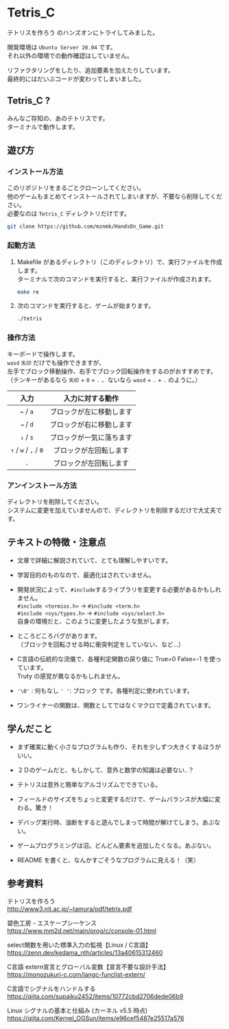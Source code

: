 # Tetris_C

テトリスを作ろう のハンズオンにトライしてみました。  

開発環境は `Ubuntu Server 20.04` です。  
それ以外の環境での動作確認はしていません。  

リファクタリングをしたり、追加要素を加えたりしています。  
最終的にはだいぶコードが変わってしまいました。  


## Tetris_C ?

みんなご存知の、あのテトリスです。  
ターミナルで動作します。  


## 遊び方

### インストール方法

このリポジトリをまるごとクローンしてください。  
他のゲームもまとめてインストールされてしまいますが、不要なら削除してください。  
必要なのは `Tetris_C` ディレクトリだけです。  
```sh
git clone https://github.com/mznmk/HandsOn_Game.git
```


### 起動方法

1. Makefile があるディレクトリ（このディレクトリ）で、実行ファイルを作成します。  
ターミナルで次のコマンドを実行すると、実行ファイルが作成されます。  
	```sh
	make re
	```

2. 次のコマンドを実行すると、ゲームが始まります。  
	```sh
	./tetris
	```

### 操作方法

キーボードで操作します。  
`wasd` `矢印` だけでも操作できますが、  
左手でブロック移動操作、右手でブロック回転操作をするのがおすすめです。  
（テンキーがあるなら `矢印` + `0` + `.` 、ないなら `wasd` + `.` + `.` のように。）  

|入力|入力に対する動作|
|:--------------------:|:----------------------:|
|`←` / `a`            |ブロックが左に移動します|
|`→` / `d`            |ブロックが右に移動します|
|`↓` / `s`            |ブロックが一気に落ちます|
|`↑` / `w` / `,` / `0`|ブロックが左回転します　|
|`.`                   |ブロックが左回転します　|

### アンインストール方法

ディレクトリを削除してください。  
システムに変更を加えていませんので、ディレクトリを削除するだけで大丈夫です。  


## テキストの特徴・注意点

- 文章で詳細に解説されていて、とても理解しやすいです。  

- 学習目的のものなので、最適化はされていません。  

- 開発状況によって、`#include`するライブラリを変更する必要があるかもしれません。  
`#include <termios.h>` → `#include <term.h>`  
`#include <sys/types.h>` → `#include <sys/select.h>`  
自身の環境だと、このように変更したような気がします。  

- ところどころバグがあります。  
（ブロックを回転させる時に衝突判定をしていない、など...）  

- C言語の伝統的な流儀で、各種判定関数の戻り値に True=0 False=-1 を使っています。  
Truty の感覚が異なるかもしれません。  

- `'\0'` : 何もなし `' '`: ブロック です。各種判定に使われています。  

- ワンライナーの関数は、関数としてではなくマクロで定義されています。  


## 学んだこと

- まず確実に動く小さなプログラムも作り、それを少しずつ大きくするほうがいい。  

- ２Ｄのゲームだと、もしかして、意外と数学の知識は必要ない..？  

- テトリスは意外と簡単なアルゴリズムでできている。  

- フィールドのサイズをちょっと変更するだけで、ゲームバランスが大幅に変わる。驚き！  

- デバッグ実行時、油断をすると遊んでしまって時間が解けてしまう。あぶない。  

- ゲームプログラミングは沼。どんどん要素を追加したくなる。あぶない。  

- README を書くと、なんかすごそうなプログラムに見える！（笑）  


## 参考資料

テトリスを作ろう  
http://www3.nit.ac.jp/~tamura/pdf/tetris.pdf  

碧色工房 - エスケープシーケンス  
https://www.mm2d.net/main/prog/c/console-01.html  

select関数を用いた標準入力の監視【Linux / C言語】  
https://zenn.dev/kedama_nth/articles/13a40615312460  

C言語 extern宣言とグローバル変数【宣言不要な設計手法】  
https://monozukuri-c.com/langc-funclist-extern/  

C言語でシグナルをハンドルする  
https://qiita.com/supaiku2452/items/10772cbd2706dede06b9  

Linux シグナルの基本と仕組み (カーネル v5.5 時点)   
https://qiita.com/Kernel_OGSun/items/e96cef5487e25517a576  
